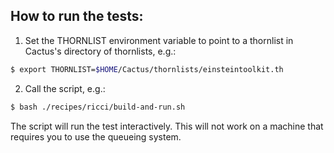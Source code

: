 ## How to run the tests:

1. Set the THORNLIST environment variable to point to a thornlist in Cactus's directory of thornlists, e.g.:
```bash
$ export THORNLIST=$HOME/Cactus/thornlists/einsteintoolkit.th
```

2. Call the script, e.g.:

```bash
$ bash ./recipes/ricci/build-and-run.sh 
```

The script will run the test interactively. This will not work on a machine
that requires you to use the queueing system.
